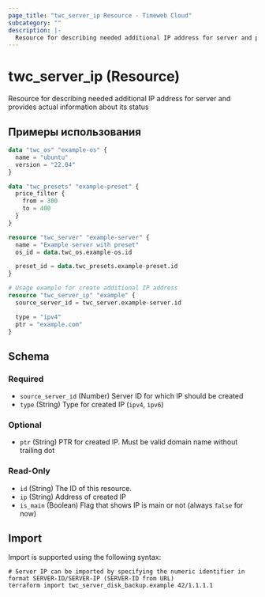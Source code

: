```yaml
---
page_title: "twc_server_ip Resource - Timeweb Cloud"
subcategory: ""
description: |-
  Resource for describing needed additional IP address for server and provides actual information about its status
---
```


# twc_server_ip (Resource)

Resource for describing needed additional IP address for server and provides actual information about its status

## Примеры использования

```terraform
data "twc_os" "example-os" {
  name = "ubuntu"
  version = "22.04"
}

data "twc_presets" "example-preset" {
  price_filter {
    from = 300
    to = 400
  }
}

resource "twc_server" "example-server" {
  name = "Example server with preset"
  os_id = data.twc_os.example-os.id

  preset_id = data.twc_presets.example-preset.id
}

# Usage example for create additional IP address
resource "twc_server_ip" "example" {
  source_server_id = twc_server.example-server.id

  type = "ipv4"
  ptr = "example.com"
}
```
<!-- schema generated by tfplugindocs -->
## Schema

### Required

- `source_server_id` (Number) Server ID for which IP should be created
- `type` (String) Type for created IP (`ipv4`, `ipv6`)

### Optional

- `ptr` (String) PTR for created IP. Must be valid domain name without trailing dot

### Read-Only

- `id` (String) The ID of this resource.
- `ip` (String) Address of created IP
- `is_main` (Boolean) Flag that shows IP is main or not (always `false` for now)

## Import

Import is supported using the following syntax:

```shell
# Server IP can be imported by specifying the numeric identifier in format SERVER-ID/SERVER-IP (SERVER-ID from URL)
terraform import twc_server_disk_backup.example 42/1.1.1.1
```